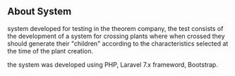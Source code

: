
## About System

system developed for testing in the theorem company, the test consists of the development of a system for crossing plants where when crossed they should generate their "children" according to the characteristics selected at the time of the plant creation.

the system was developed using PHP, Laravel 7.x frameword, Bootstrap.
